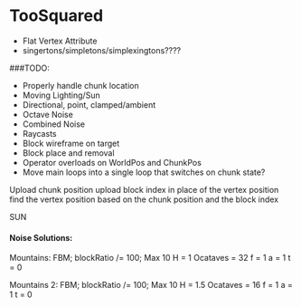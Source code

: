 # TooSquared

* Flat Vertex Attribute
* singertons/simpletons/simplexingtons????

###TODO: 
 * Properly handle chunk location
 * Moving Lighting/Sun
 * Directional, point, clamped/ambient
 * Octave Noise
 * Combined Noise
 * Raycasts
 * Block wireframe on target
 * Block place and removal
 * Operator overloads on WorldPos and ChunkPos
 * Move main loops into a single loop that switches on chunk state?
 

 Upload chunk position
 upload block index in place of the vertex position
 find the vertex position based on the chunk position and the block index


 SUN










#### Noise Solutions:
Mountains:
FBM;
blockRatio /= 100;
Max 10
H = 1
Ocataves = 32
f = 1
a = 1
t = 0

Mountains 2:
FBM;
blockRatio /= 100;
Max 10
H = 1.5
Ocataves = 16
f = 1
a = 1
t = 0

